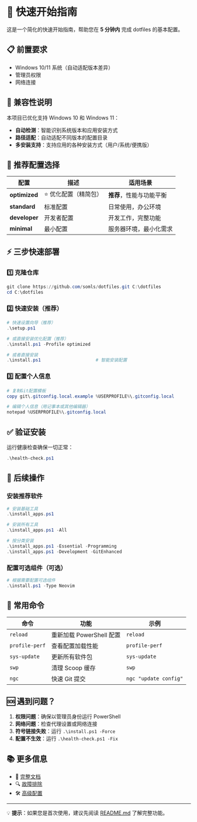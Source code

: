 # 🚀 快速开始指南

这是一个简化的快速开始指南，帮助您在 **5 分钟内** 完成 dotfiles 的基本配置。

## 📋 前置要求

- Windows 10/11 系统（自动适配版本差异）
- 管理员权限
- 网络连接

## 🔄 兼容性说明

本项目已优化支持 Windows 10 和 Windows 11：
- **自动检测**：智能识别系统版本和应用安装方式
- **路径适配**：自动适配不同版本的配置目录
- **多安装支持**：支持应用的各种安装方式（用户/系统/便携版）

## 🎯 推荐配置选择

| 配置 | 描述 | 适用场景 |
|------|------|----------|
| **optimized** | ⭐ 优化配置（精简包） | **推荐**，性能与功能平衡 |
| **standard** | 标准配置 | 日常使用，办公环境 |
| **developer** | 开发者配置 | 开发工作，完整功能 |
| **minimal** | 最小配置 | 服务器环境，最小化需求 |

## ⚡ 三步快速部署

### 1️⃣ 克隆仓库
```powershell
git clone https://github.com/somls/dotfiles.git C:\dotfiles
cd C:\dotfiles
```

### 2️⃣ 快速安装（推荐）
```powershell
# 快速设置向导（推荐）
.\setup.ps1

# 或直接安装优化配置（推荐）
.\install.ps1 -Profile optimized

# 或者直接安装
.\install.ps1                     # 智能安装配置
```

### 3️⃣ 配置个人信息
```powershell
# 复制Git配置模板
copy git\.gitconfig.local.example %USERPROFILE%\.gitconfig.local

# 编辑个人信息（用记事本或其他编辑器）
notepad %USERPROFILE%\.gitconfig.local
```

## ✅ 验证安装

运行健康检查确保一切正常：
```powershell
.\health-check.ps1
```

## 🎯 后续操作

### 安装推荐软件
```powershell
# 安装基础工具
.\install_apps.ps1

# 安装所有工具
.\install_apps.ps1 -All

# 按分类安装
.\install_apps.ps1 -Essential -Programming
.\install_apps.ps1 -Development -GitEnhanced
```

### 配置可选组件（可选）
```powershell
# 根据需要配置可选组件
.\install.ps1 -Type Neovim
```

## 🔧 常用命令

| 命令 | 功能 | 示例 |
|------|------|------|
| `reload` | 重新加载 PowerShell 配置 | `reload` |
| `profile-perf` | 查看配置加载性能 | `profile-perf` |
| `sys-update` | 更新所有软件包 | `sys-update` |
| `swp` | 清理 Scoop 缓存 | `swp` |
| `ngc` | 快速 Git 提交 | `ngc "update config"` |

## 🆘 遇到问题？

1. **权限问题**：确保以管理员身份运行 PowerShell
2. **网络问题**：检查代理设置或网络连接
3. **符号链接失败**：运行 `.\install.ps1 -Force`
4. **配置不生效**：运行 `.\health-check.ps1 -Fix`

## 📚 更多信息

- 📖 [完整文档](README.md)
- 🔍 [故障排除](TROUBLESHOOTING.md)
- 🛠️ [高级配置](README.md#配置档案)

---

💡 **提示**：如果您是首次使用，建议先阅读 [README.md](README.md) 了解完整功能。